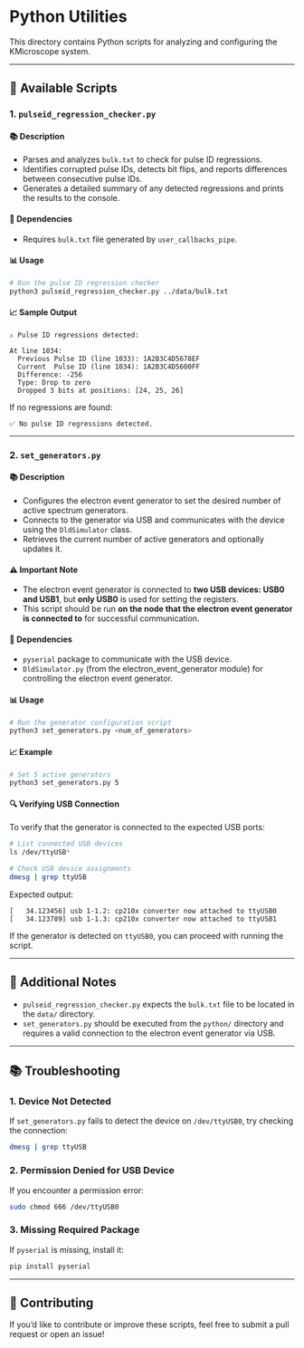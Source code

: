 # Python Utilities

This directory contains Python scripts for analyzing and configuring the KMicroscope system.

---

## 🚀 Available Scripts

### 1. `pulseid_regression_checker.py`

#### 📚 Description
- Parses and analyzes `bulk.txt` to check for pulse ID regressions.
- Identifies corrupted pulse IDs, detects bit flips, and reports differences between consecutive pulse IDs.
- Generates a detailed summary of any detected regressions and prints the results to the console.

#### 📄 Dependencies
- Requires `bulk.txt` file generated by `user_callbacks_pipe`.

#### 📊 Usage
```bash
# Run the pulse ID regression checker
python3 pulseid_regression_checker.py ../data/bulk.txt
```

#### 📈 Sample Output
```
⚠️ Pulse ID regressions detected:

At line 1034:
  Previous Pulse ID (line 1033): 1A2B3C4D5678EF
  Current  Pulse ID (line 1034): 1A2B3C4D5600FF
  Difference: -256
  Type: Drop to zero
  Dropped 3 bits at positions: [24, 25, 26]
```
If no regressions are found:
```
✅ No pulse ID regressions detected.
```

---

### 2. `set_generators.py`

#### 📚 Description
- Configures the electron event generator to set the desired number of active spectrum generators.
- Connects to the generator via USB and communicates with the device using the `DldSimulator` class.
- Retrieves the current number of active generators and optionally updates it.

#### ⚠️ Important Note
- The electron event generator is connected to **two USB devices: USB0 and USB1**, but **only USB0** is used for setting the registers.
- This script should be run **on the node that the electron event generator is connected to** for successful communication.

#### 📄 Dependencies
- `pyserial` package to communicate with the USB device.
- `DldSimulator.py` (from the electron_event_generator module) for controlling the electron event generator.

#### 📊 Usage
```bash
# Run the generator configuration script
python3 set_generators.py <num_of_generators>
```

#### 📈 Example
```bash
# Set 5 active generators
python3 set_generators.py 5
```

#### 🔍 Verifying USB Connection
To verify that the generator is connected to the expected USB ports:
```bash
# List connected USB devices
ls /dev/ttyUSB*

# Check USB device assignments
dmesg | grep ttyUSB
```
Expected output:
```
[   34.123456] usb 1-1.2: cp210x converter now attached to ttyUSB0
[   34.123789] usb 1-1.3: cp210x converter now attached to ttyUSB1
```

If the generator is detected on `ttyUSB0`, you can proceed with running the script.

---

## 📄 Additional Notes

- `pulseid_regression_checker.py` expects the `bulk.txt` file to be located in the `data/` directory.
- `set_generators.py` should be executed from the `python/` directory and requires a valid connection to the electron event generator via USB.

---

## 📚 Troubleshooting

### 1. **Device Not Detected**
If `set_generators.py` fails to detect the device on `/dev/ttyUSB0`, try checking the connection:
```bash
dmesg | grep ttyUSB
```

### 2. **Permission Denied for USB Device**
If you encounter a permission error:
```bash
sudo chmod 666 /dev/ttyUSB0
```

### 3. **Missing Required Package**
If `pyserial` is missing, install it:
```bash
pip install pyserial
```

---

## 🤝 Contributing

If you’d like to contribute or improve these scripts, feel free to submit a pull request or open an issue!


